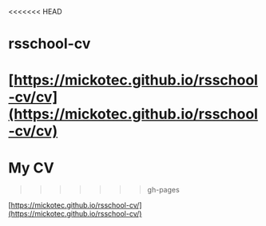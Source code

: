 <<<<<<< HEAD
# rsschool-cv

[https://mickotec.github.io/rsschool-cv/cv](https://mickotec.github.io/rsschool-cv/cv)
=======
# My CV
>>>>>>> gh-pages

[https://mickotec.github.io/rsschool-cv/](https://mickotec.github.io/rsschool-cv/)
